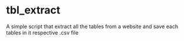 # tbl_extract
A simple script that extract all the tables from a website and save each tables in it respective .csv file


